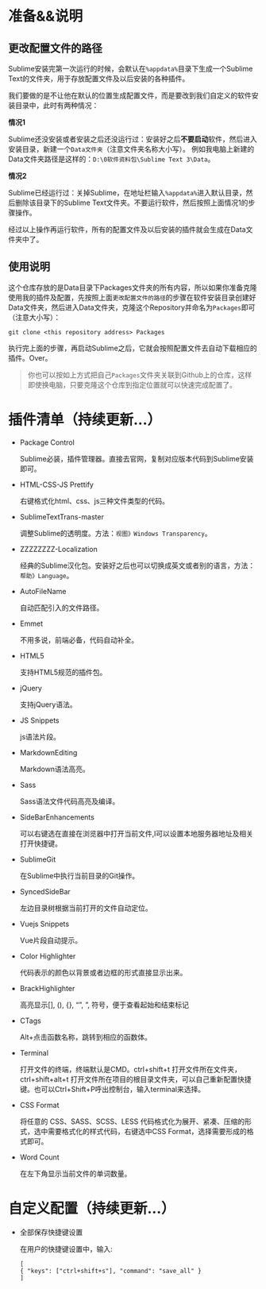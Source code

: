 

# 准备&&说明
## 更改配置文件的路径
Sublime安装完第一次运行的时候，会默认在`%appdata%`目录下生成一个Sublime Text的文件夹，用于存放配置文件及以后安装的各种插件。

我们要做的是不让他在默认的位置生成配置文件，而是要改到我们自定义的软件安装目录中，此时有两种情况：

**情况1**

 Sublime还没安装或者安装之后还没运行过：安装好之后**不要启动**软件，然后进入安装目录，新建一个`Data文件夹`（注意文件夹名称大小写）。
例如我电脑上新建的Data文件夹路径是这样的：`D:\0软件资料包\Sublime Text 3\Data`。

**情况2**

Sublime已经运行过：关掉Sublime，在地址栏输入`%appdata%`进入默认目录，然后删除该目录下的Sublime Text文件夹。不要运行软件，然后按照上面情况1的步骤操作。

经过以上操作再运行软件，所有的配置文件及以后安装的插件就会生成在Data文件夹中了。

## 使用说明
这个仓库存放的是Data目录下Packages文件夹的所有内容，所以如果你准备克隆使用我的插件及配置，先按照上面`更改配置文件的路径`的步骤在软件安装目录创建好Data文件夹，然后进入Data文件夹，克隆这个Repository并命名为`Packages`即可（注意大小写）：

```
git clone <this repository address> Packages
```

执行完上面的步骤，再启动Sublime之后，它就会按照配置文件去自动下载相应的插件。Over。

> 你也可以按如上方式把自己`Packages`文件夹关联到Github上的仓库，这样即使换电脑，只要克隆这个仓库到指定位置就可以快速完成配置了。

# 插件清单（持续更新...）

- Package Control

	Sublime必装，插件管理器。直接去官网，复制对应版本代码到Sublime安装即可。
- HTML-CSS-JS Prettify

	右键格式化html、css、js三种文件类型的代码。
- SublimeTextTrans-master

	调整Sublime的透明度。方法：`视图》Windows Transparency`。

- ZZZZZZZZ-Localization

	经典的Sublime汉化包。安装好之后也可以切换成英文或者别的语言，方法：`帮助》Language`。
- AutoFileName

	自动匹配引入的文件路径。
- Emmet

	不用多说，前端必备，代码自动补全。
- HTML5

	支持HTML5规范的插件包。
- jQuery

	支持jQuery语法。
- JS Snippets

	js语法片段。
- MarkdownEditing

	Markdown语法高亮。
- Sass

	Sass语法文件代码高亮及编译。
- SideBarEnhancements

	可以右键选在直接在浏览器中打开当前文件,l可以设置本地服务器地址及相关打开快捷键。
- SublimeGit

	在Sublime中执行当前目录的Git操作。
- SyncedSideBar

	左边目录树根据当前打开的文件自动定位。
- Vuejs Snippets

	Vue片段自动提示。
- Color Highlighter

	代码表示的颜色以背景或者边框的形式直接显示出来。
- BrackHighlighter

	高亮显示[], (), {}, “”, ”, <tag></tag>符号，便于查看起始和结束标记
- CTags

	Alt+点击函数名称，跳转到相应的函数体。
- Terminal

	打开文件的终端，终端默认是CMD。ctrl+shift+t 打开文件所在文件夹，ctrl+shift+alt+t 打开文件所在项目的根目录文件夹，可以自己重新配置快捷键。也可以Ctrl+Shift+P呼出控制台，输入terminal来选择。
- CSS Format

	将任意的 CSS、SASS、SCSS、LESS 代码格式化为展开、紧凑、压缩的形式，选中需要格式化的样式代码，右键选中CSS Format，选择需要形成的格式即可。
	
- Word Count

	在左下角显示当前文件的单词数量。

# 自定义配置（持续更新...）
- 全部保存快捷键设置

	在用户的快捷键设置中，输入:
	
	```
	[
	{ "keys": ["ctrl+shift+s"], "command": "save_all" }
	]
	```